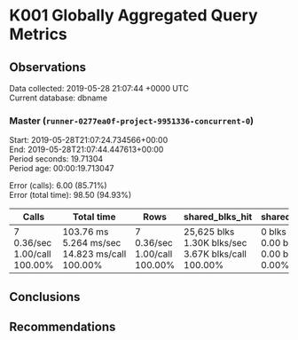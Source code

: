 # K001 Globally Aggregated Query Metrics

## Observations ##
Data collected: 2019-05-28 21:07:44 +0000 UTC  
Current database: dbname  



### Master (`runner-0277ea0f-project-9951336-concurrent-0`) ###
Start: 2019-05-28T21:07:24.734566+00:00  
End: 2019-05-28T21:07:44.447613+00:00  
Period seconds: 19.71304  
Period age: 00:00:19.713047  

Error (calls): 6.00 (85.71%)  
Error (total time): 98.50 (94.93%)

| Calls | Total&nbsp;time | Rows | shared_blks_hit | shared_blks_read | shared_blks_dirtied | shared_blks_written | blk_read_time | blk_write_time | kcache_reads | kcache_writes | kcache_user_time_ms | kcache_system_time |
|-------|------------|------|-----------------|------------------|---------------------|---------------------|---------------|----------------|--------------|---------------|---------------------|--------------------|
|7<br/>0.36/sec<br/>1.00/call<br/>100.00% |103.76&nbsp;ms<br/>5.264&nbsp;ms/sec<br/>14.823&nbsp;ms/call<br/>100.00% |7<br/>0.36/sec<br/>1.00/call<br/>100.00% |25,625&nbsp;blks<br/>1.30K&nbsp;blks/sec<br/>3.67K&nbsp;blks/call<br/>100.00% |0&nbsp;blks<br/>0.00&nbsp;blks/sec<br/>0.00&nbsp;blks/call<br/>0.00% |0&nbsp;blks<br/>0.00&nbsp;blks/sec<br/>0.00&nbsp;blks/call<br/>0.00% |0&nbsp;blks<br/>0.00&nbsp;blks/sec<br/>0.00&nbsp;blks/call<br/>0.00% |0.00&nbsp;ms<br/>0.000&nbsp;ms/sec<br/>0.000&nbsp;ms/call<br/>0.00% |0.00&nbsp;ms<br/>0.000&nbsp;ms/sec<br/>0.000&nbsp;ms/call<br/>0.00% |0.00&nbsp;bytes<br/>0.00&nbsp;bytes/sec<br/>0.00&nbsp;bytes/call<br/>0.00% |0.00&nbsp;bytes<br/>0.00&nbsp;bytes/sec<br/>0.00&nbsp;bytes/call<br/>0.00% |0.00&nbsp;ms<br/>0.000&nbsp;ms/sec<br/>0.000&nbsp;ms/call<br/>0.00% |0.00&nbsp;ms<br/>0.000&nbsp;ms/sec<br/>0.000&nbsp;ms/call<br/>0.00%|





## Conclusions ##


## Recommendations ##

